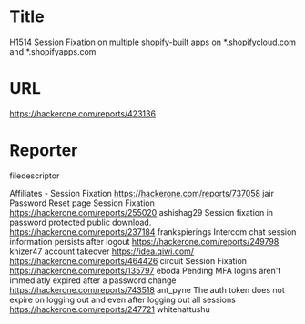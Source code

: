 # Title
H1514 Session Fixation on multiple shopify-built apps on *.shopifycloud.com and *.shopifyapps.com
# URL 
https://hackerone.com/reports/423136
# Reporter 
filedescriptor

Affiliates - Session Fixation
https://hackerone.com/reports/737058
jair
Password Reset page Session Fixation
https://hackerone.com/reports/255020
ashishag29
Session fixation in password protected public download.
https://hackerone.com/reports/237184
frankspierings
Intercom chat session information persists after logout
https://hackerone.com/reports/249798
khizer47
account takeover https://idea.qiwi.com/ 
https://hackerone.com/reports/464426
circuit
Session Fixation
https://hackerone.com/reports/135797
eboda
Pending MFA logins aren't immediatly expired after a password change
https://hackerone.com/reports/743518
ant_pyne
The auth token does not expire on logging out and even after logging out all sessions
https://hackerone.com/reports/247721
whitehattushu
